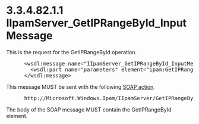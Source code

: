 <html dir="LTR" xmlns:mshelp="http://msdn.microsoft.com/mshelp" xmlns:ddue="http://ddue.schemas.microsoft.com/authoring/2003/5" xmlns:xlink="http://www.w3.org/1999/xlink" xmlns:tool="http://www.microsoft.com/tooltip">
 <body>
 <div id="header">
 <h1 class="heading">3.3.4.82.1.1 IIpamServer_GetIPRangeById_InputMessage</h1>
 </div>
 <div id="mainSection">
 <div id="mainBody">
 <div id="allHistory" class="saveHistory"></div>
 <div id="sectionSection0" class="section" name="collapseableSection">
 

<p>This is the request for the GetIPRangeById operation.</p>

<dl>
<dd>
<div><pre> &lt;wsdl:message name=&quot;IIpamServer_GetIPRangeById_InputMessage&quot;&gt;
   &lt;wsdl:part name=&quot;parameters&quot; element=&quot;ipam:GetIPRangeById&quot; /&gt;
 &lt;/wsdl:message&gt;
</pre></div>
</dd></dl>

<p>This message MUST be sent with the following <a href="21b4a631-8f28-420f-822f-c5f879d5046e.md#gt_c1358651-96c1-4ce0-8e1f-b0b7a94145e3">SOAP action</a>.</p>

<dl>
<dd>
<div><pre> http://Microsoft.Windows.Ipam/IIpamServer/GetIPRangeById
</pre></div>
</dd></dl>

<p>The body of the SOAP message MUST contain the GetIPRangeById
element.</p>


 </div>
 </div>
 </div>
 </body>
</html>